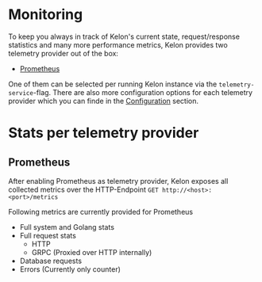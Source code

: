 # Monitoring

To keep you always in track of Kelon's current state, request/response statistics and many more performance metrics, Kelon provides two telemetry provider out of the box:

- [Prometheus](https://prometheus.io/)

One of them can be selected per running Kelon instance via the `telemetry-service`-flag. There are also more configuration options for each telemetry provider which you can finde in the [Configuration](/operations/Configuration#telemetry) section.

# Stats per telemetry provider

## Prometheus

After enabling Prometheus as telemetry provider, Kelon exposes all collected metrics over the HTTP-Endpoint `GET http://<host>:<port>/metrics`

Following metrics are currently provided for Prometheus

- Full system and Golang stats
- Full request stats
  - HTTP
  - GRPC (Proxied over HTTP internally)
- Database requests
- Errors (Currently only counter)